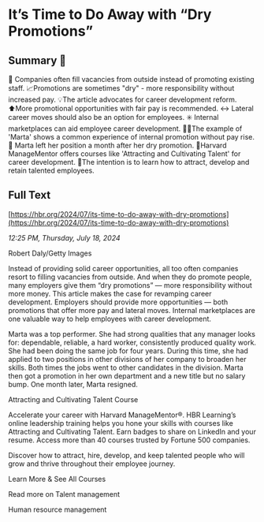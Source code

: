 # It’s Time to Do Away with “Dry Promotions”

## Summary 🤖

🏢 Companies often fill vacancies from outside instead of promoting existing staff.
📈Promotions are sometimes "dry" - more responsibility without increased pay. 
💡The article advocates for career development reform.
⬆️More promotional opportunities with fair pay is recommended.
↔️ Lateral career moves should also be an option for employees.
✳️ Internal marketplaces can aid employee career development.
🙋‍♀️The example of 'Marta' shows a common experience of internal promotion without pay rise.
🛄 Marta left her position a month after her dry promotion.
🚀Harvard ManageMentor offers courses like 'Attracting and Cultivating Talent' for career development.
🎯The intention is to learn how to attract, develop and retain talented employees.

## Full Text

[https://hbr.org/2024/07/its-time-to-do-away-with-dry-promotions](https://hbr.org/2024/07/its-time-to-do-away-with-dry-promotions)

*12:25 PM, Thursday, July 18, 2024*

Robert Daly/Getty Images

Instead of providing solid career opportunities, all too often companies resort to filling vacancies from outside. And when they do promote people, many employers give them “dry promotions” — more responsibility without more money. This article makes the case for revamping career development. Employers should provide more opportunities — both promotions that offer more pay and lateral moves. Internal marketplaces are one valuable way to help employees with career development.

Marta was a top performer. She had strong qualities that any manager looks for: dependable, reliable, a hard worker, consistently produced quality work. She had been doing the same job for four years. During this time, she had applied to two positions in other divisions of her company to broaden her skills. Both times the jobs went to other candidates in the division. Marta then got a promotion in her own department and a new title but no salary bump. One month later, Marta resigned.

Attracting and Cultivating Talent Course

Accelerate your career with Harvard ManageMentor®. HBR Learning’s online leadership training helps you hone your skills with courses like Attracting and Cultivating Talent. Earn badges to share on LinkedIn and your resume. Access more than 40 courses trusted by Fortune 500 companies.

Discover how to attract, hire, develop, and keep talented people who will grow and thrive throughout their employee journey.

Learn More & See All Courses

Read more on Talent management

Human resource management

